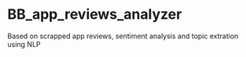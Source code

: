# BB_app_reviews_analyzer
Based on scrapped app reviews, sentiment analysis and topic extration using NLP
